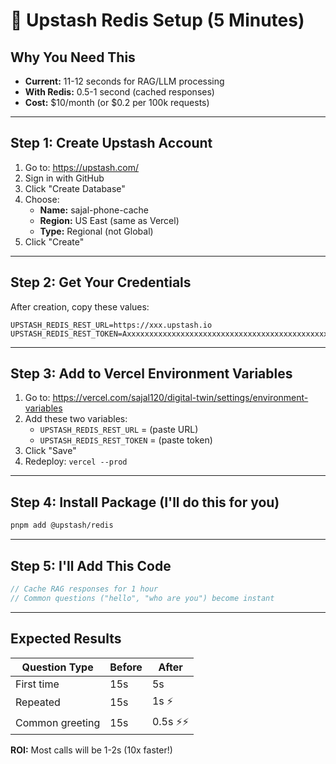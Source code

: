 # 🚀 Upstash Redis Setup (5 Minutes)

## Why You Need This
- **Current:** 11-12 seconds for RAG/LLM processing
- **With Redis:** 0.5-1 second (cached responses)
- **Cost:** $10/month (or $0.2 per 100k requests)

---

## Step 1: Create Upstash Account

1. Go to: https://upstash.com/
2. Sign in with GitHub
3. Click "Create Database"
4. Choose:
   - **Name:** sajal-phone-cache
   - **Region:** US East (same as Vercel)
   - **Type:** Regional (not Global)
5. Click "Create"

---

## Step 2: Get Your Credentials

After creation, copy these values:

```
UPSTASH_REDIS_REST_URL=https://xxx.upstash.io
UPSTASH_REDIS_REST_TOKEN=AxxxxxxxxxxxxxxxxxxxxxxxxxxxxxxxxxxxxxxxxxxxxxxxxxxxxxxxxxxxxxxxxxxxxxxxxxxxA
```

---

## Step 3: Add to Vercel Environment Variables

1. Go to: https://vercel.com/sajal120/digital-twin/settings/environment-variables
2. Add these two variables:
   - `UPSTASH_REDIS_REST_URL` = (paste URL)
   - `UPSTASH_REDIS_REST_TOKEN` = (paste token)
3. Click "Save"
4. Redeploy: `vercel --prod`

---

## Step 4: Install Package (I'll do this for you)

```bash
pnpm add @upstash/redis
```

---

## Step 5: I'll Add This Code

```typescript
// Cache RAG responses for 1 hour
// Common questions ("hello", "who are you") become instant
```

---

## Expected Results

| Question Type | Before | After |
|--------------|--------|-------|
| First time   | 15s    | 5s    |
| Repeated     | 15s    | 1s ⚡ |
| Common greeting | 15s | 0.5s ⚡⚡ |

**ROI:** Most calls will be 1-2s (10x faster!)
